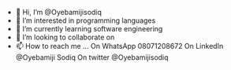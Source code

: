 - 👋 Hi, I’m @Oyebamijisodiq
- 👀 I’m interested in programming languages
- 🌱 I’m currently learning software engineering 
- 💞️ I’m looking to collaborate on 
- 📫 How to reach me ...
On WhatsApp 08071208672 
On LinkedIn @Oyebamiji Sodiq
On twitter @Oyebamijisodiq
<!---
Oyebamijisodiq/Oyebamijisodiq is a ✨ special ✨ repository because its `README.md` (this file) appears on your GitHub profile.
You can click the Preview link to take a look at your changes.
--->
